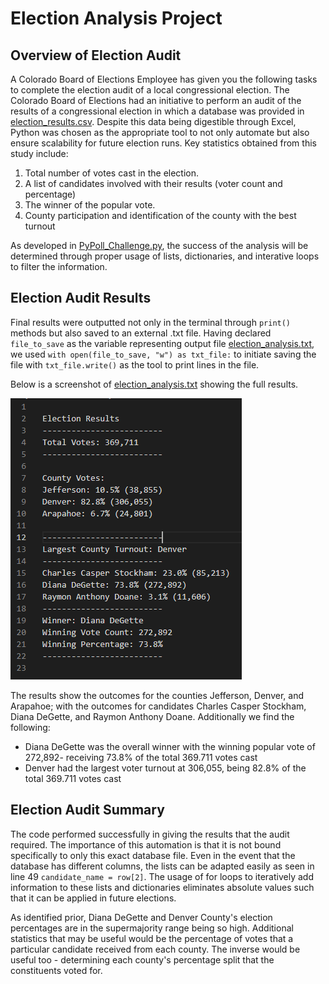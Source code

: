 # Election Analysis Project

## Overview of Election Audit

A Colorado Board of Elections Employee has given you the following tasks to complete the election audit of a local congressional election. 
The Colorado Board of Elections had an initiative to perform an audit of the results of a congressional election in which a database was provided in [election_results.csv](Resources/election_results.csv). Despite this data being digestible through Excel, Python was chosen as the appropriate tool to not only automate but also ensure scalability for future election runs. Key statistics obtained from this study include: 

1. Total number of votes cast in the election. 
2. A list of candidates involved with their results (voter count and percentage)
3. The winner of the popular vote. 
4. County participation and identification of the county with the best turnout 

As developed in [PyPoll_Challenge.py](PyPoll_Challenge.py), the success of the analysis will be determined through proper usage of lists, dictionaries, and interative loops to filter the information.

## Election Audit Results 

Final results were outputted not only in the terminal through `print()` methods but also saved to an external .txt file. Having declared `file_to_save` as the variable representing output file [election_analysis.txt](/Analysis/election_analysis.txt), we used `with open(file_to_save, "w") as txt_file:` to initiate saving the file with `txt_file.write()` as the tool to print lines in the file. 

Below is a screenshot of [election_analysis.txt](/Analysis/election_analysis.txt) showing the full results.

![election_analysis.txt](/screenshots/analysis.png)

The results show the outcomes for the counties Jefferson, Denver, and Arapahoe; with the outcomes for candidates Charles Casper Stockham, Diana DeGette, and Raymon Anthony Doane. Additionally we find the following: 
- Diana DeGette was the overall winner with the winning popular vote of 272,892- receiving 73.8% of the total 369.711 votes cast
- Denver had the largest voter turnout at 306,055, being 82.8% of the total 369.711 votes cast

## Election Audit Summary

The code performed successfully in giving the results that the audit required. The importance of this automation is that it is not bound specifically to only this exact database file. Even in the event that the database has different columns, the lists can be adapted easily as seen in line 49 `candidate_name = row[2]`. The usage of for loops to iteratively add information to these lists and dictionaries eliminates absolute values such that it can be applied in future elections.

As identified prior, Diana DeGette and Denver County's election percentages are in the supermajority range being so high. Additional statistics that may be useful would be the percentage of votes that a particular candidate received from each county. The inverse would be useful too - determining each county's percentage split that the constituents voted for. 